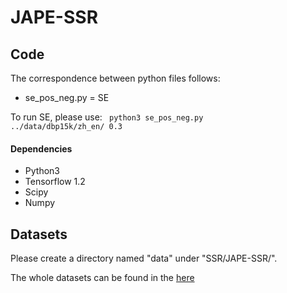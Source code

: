 # JAPE-SSR

## Code 
The correspondence between python files follows:
* se_pos_neg.py = SE

To run SE, please use:
<code> python3 se_pos_neg.py ../data/dbp15k/zh_en/ 0.3 </code>

#### Dependencies
* Python3
* Tensorflow 1.2
* Scipy
* Numpy

## Datasets
Please create a directory named "data" under "SSR/JAPE-SSR/".

The whole datasets can be found in the [here](http://ws.nju.edu.cn/jape/)
